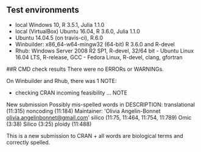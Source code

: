 ## Test environments
* local Windows 10, R 3.5.1, Julia 1.1.0
* local (VirtualBox) Ubuntu 16.04, R 3.6.0, Julia 1.1.0
* Ubuntu 14.04.5 (on travis-ci), R.6.0
* Winbuilder: x86_64-w64-mingw32 (64-bit) R 3.6.0 and R-devel
* Rhub: Windows Server 2008 R2 SP1, R-devel, 32/64 bit - Ubuntu Linux 16.04 LTS, R-release, GCC - Fedora Linux, R-devel, clang, gfortran

##R CMD check results
There were no ERRORs or WARNINGs.

On Winbuilder and Rhub, there was 1 NOTE:

* checking CRAN incoming feasibility ... NOTE

New submission
Possibly mis-spelled words in DESCRIPTION:
  translational (11:315)
  noncoding (11:184)
  Maintainer: 'Olivia Angelin-Bonnet <olivia.angelinbonnet@gmail.com>'
  silico (11:75, 11:464, 11:754, 11:789)
  Omic (3:38)
  Silico (3:25)
  ploidy (11:488)

This is a new submission to CRAN + all words are biological terms and correctly spelled.
